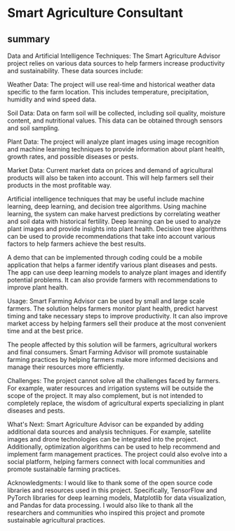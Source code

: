 
# Smart Agriculture Consultant

## summary 
Data and Artificial Intelligence Techniques: The Smart Agriculture Advisor project relies on various data sources to help farmers increase productivity and sustainability. These data sources include:

Weather Data: The project will use real-time and historical weather data specific to the farm location. This includes temperature, precipitation, humidity and wind speed data.

Soil Data: Data on farm soil will be collected, including soil quality, moisture content, and nutritional values. This data can be obtained through sensors and soil sampling.

Plant Data: The project will analyze plant images using image recognition and machine learning techniques to provide information about plant health, growth rates, and possible diseases or pests.

Market Data: Current market data on prices and demand of agricultural products will also be taken into account. This will help farmers sell their products in the most profitable way.

Artificial intelligence techniques that may be useful include machine learning, deep learning, and decision tree algorithms. Using machine learning, the system can make harvest predictions by correlating weather and soil data with historical fertility. Deep learning can be used to analyze plant images and provide insights into plant health. Decision tree algorithms can be used to provide recommendations that take into account various factors to help farmers achieve the best results.

A demo that can be implemented through coding could be a mobile application that helps a farmer identify various plant diseases and pests. The app can use deep learning models to analyze plant images and identify potential problems. It can also provide farmers with recommendations to improve plant health.

Usage: Smart Farming Advisor can be used by small and large scale farmers. The solution helps farmers monitor plant health, predict harvest timing and take necessary steps to improve productivity. It can also improve market access by helping farmers sell their produce at the most convenient time and at the best price.

The people affected by this solution will be farmers, agricultural workers and final consumers. Smart Farming Advisor will promote sustainable farming practices by helping farmers make more informed decisions and manage their resources more efficiently.

Challenges: The project cannot solve all the challenges faced by farmers. For example, water resources and irrigation systems will be outside the scope of the project. It may also complement, but is not intended to completely replace, the wisdom of agricultural experts specializing in plant diseases and pests.

What's Next: Smart Agriculture Advisor can be expanded by adding additional data sources and analysis techniques. For example, satellite images and drone technologies can be integrated into the project. Additionally, optimization algorithms can be used to help recommend and implement farm management practices. The project could also evolve into a social platform, helping farmers connect with local communities and promote sustainable farming practices.

Acknowledgments: I would like to thank some of the open source code libraries and resources used in this project. Specifically, TensorFlow and PyTorch libraries for deep learning models, Matplotlib for data visualization, and Pandas for data processing. I would also like to thank all the researchers and communities who inspired this project and promote sustainable agricultural practices.

